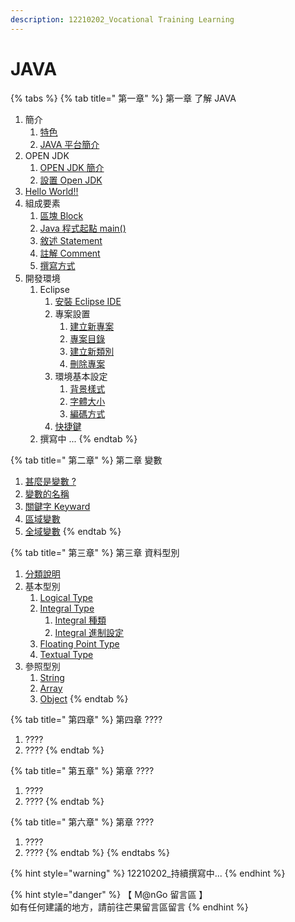 ```yaml
---
description: 12210202_Vocational Training Learning
---
```


# JAVA

{% tabs %}
{% tab title=" 第一章" %}
第一章  了解 JAVA

1. 簡介
   1. [特色](di-yi-zhang-le-jie-java/jian-jie/te-se.md)
   2. [JAVA 平台簡介](di-yi-zhang-le-jie-java/jian-jie/java-ping-tai-jian-jie.md)
2. OPEN JDK
   1. [OPEN JDK 簡介](di-yi-zhang-le-jie-java/open-jdk/open-jdk-jian-jie.md)
   2. [設置 Open JDK](di-yi-zhang-le-jie-java/open-jdk/she-zhi-open-jdk.md)
3. [Hello World!!](di-yi-zhang-le-jie-java/hello-world.md)
4. 組成要素
   1. [區塊 Block](di-yi-zhang-le-jie-java/zu-cheng-yao-su/qu-kuai-block.md)
   2. [Java 程式起點 main()](di-yi-zhang-le-jie-java/zu-cheng-yao-su/java-cheng-shi-qi-dian-main.md)
   3. [敘述 Statement](di-yi-zhang-le-jie-java/zu-cheng-yao-su/xu-shu-statement.md)
   4. [註解 Comment](di-yi-zhang-le-jie-java/zu-cheng-yao-su/zhu-jie-comment.md)
   5. [撰寫方式](di-yi-zhang-le-jie-java/zu-cheng-yao-su/zhuan-xie-fang-shi.md)
5. 開發環境
   1. Eclipse
      1. [安裝 Eclipse IDE](di-yi-zhang-le-jie-java/kai-fa-huan-jing/eclipse/an-zhuang-eclipse-ide.md)
      2. 專案設置
         1. [建立新專案](di-yi-zhang-le-jie-java/kai-fa-huan-jing/eclipse/zhuan-an-she-zhi/jian-li-xin-zhuan-an.md)
         2. [專案目錄](di-yi-zhang-le-jie-java/kai-fa-huan-jing/eclipse/zhuan-an-she-zhi/zhuan-an-mu-lu.md)
         3. [建立新類別](di-yi-zhang-le-jie-java/kai-fa-huan-jing/eclipse/zhuan-an-she-zhi/jian-li-xin-lei-bie.md)
         4. [刪除專案](di-yi-zhang-le-jie-java/kai-fa-huan-jing/eclipse/zhuan-an-she-zhi/shan-chu-zhuan-an.md)
      3. 環境基本設定
         1. [背景樣式](di-yi-zhang-le-jie-java/kai-fa-huan-jing/eclipse/huan-jing-ji-ben-she-ding/bei-jing-yang-shi.md)
         2. [字體大小](di-yi-zhang-le-jie-java/kai-fa-huan-jing/eclipse/huan-jing-ji-ben-she-ding/zi-ti-da-xiao.md)
         3. [編碼方式](di-yi-zhang-le-jie-java/kai-fa-huan-jing/eclipse/huan-jing-ji-ben-she-ding/bian-ma-fang-shi.md)
      4. [快捷鍵](di-yi-zhang-le-jie-java/kai-fa-huan-jing/eclipse/kuai-jie-jian.md)
   2. 撰寫中 ...
{% endtab %}

{% tab title=" 第二章" %}
第二章 變數

1. [甚麼是變數 ?](di-er-zhang-bian-shu/shen-mo-shi-bian-shu.md)
2. [變數的名稱](di-er-zhang-bian-shu/bian-shu-de-ming-cheng.md)
3. [關鍵字 Keyward](di-er-zhang-bian-shu/guan-jian-zi-keyword.md)
4. [區域變數](di-er-zhang-bian-shu/qu-yu-bian-shu.md)
5. [全域變數](di-er-zhang-bian-shu/quan-yu-bian-shu.md)
{% endtab %}

{% tab title=" 第三章" %}
第三章  資料型別

1. [分類說明](di-san-zhang-zi-liao-xing-bie/fen-lei-shuo-ming.md)
2. 基本型別
   1. [Logical Type](di-san-zhang-zi-liao-xing-bie/ji-ben-xing-bie/logical-type.md)
   2. [Integral Type](di-san-zhang-zi-liao-xing-bie/ji-ben-xing-bie/integral-type/integral-zhong-lei.md)
      1. [Integral 種類](di-san-zhang-zi-liao-xing-bie/ji-ben-xing-bie/integral-type/integral-zhong-lei.md)
      2. [Integral 進制設定](di-san-zhang-zi-liao-xing-bie/ji-ben-xing-bie/integral-type/integral-jin-zhi-she-ding.md)
   3. [Floating Point Type](di-san-zhang-zi-liao-xing-bie/ji-ben-xing-bie/floating-point-type.md)
   4. [Textual Type](di-san-zhang-zi-liao-xing-bie/ji-ben-xing-bie/textual-type.md)
3. 參照型別
   1. [String](di-san-zhang-zi-liao-xing-bie/can-zhao-xing-bie/string.md)
   2. [Array](di-san-zhang-zi-liao-xing-bie/can-zhao-xing-bie/array.md)
   3. [Object](di-san-zhang-zi-liao-xing-bie/can-zhao-xing-bie/object.md)
{% endtab %}

{% tab title=" 第四章" %}
第四章  ????

1. ????
2. ????
{% endtab %}

{% tab title=" 第五章" %}
第章  ????

1. ????
2. ????
{% endtab %}

{% tab title=" 第六章" %}
第章  ????

1. ????
2. ????
{% endtab %}
{% endtabs %}

{% hint style="warning" %}
12210202\_持續撰寫中...
{% endhint %}

{% hint style="danger" %}
【 M@nGo 留言區 】\
如有任何建議的地方，請前往芒果留言區留言
{% endhint %}
